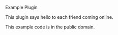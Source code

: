 Example Plugin

This plugin says hello to each friend coming online.

This example code is in the public domain.
